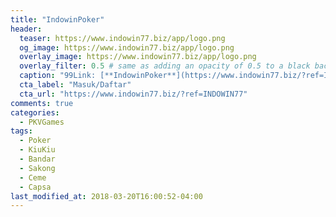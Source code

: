 ```yaml
---
title: "IndowinPoker"
header:
  teaser: https://www.indowin77.biz/app/logo.png
  og_image: https://www.indowin77.biz/app/logo.png
  overlay_image: https://www.indowin77.biz/app/logo.png
  overlay_filter: 0.5 # same as adding an opacity of 0.5 to a black background
  caption: "99Link: [**IndowinPoker**](https://www.indowin77.biz/?ref=INDOWIN77)"
  cta_label: "Masuk/Daftar"
  cta_url: "https://www.indowin77.biz/?ref=INDOWIN77"
comments: true
categories:
  - PKVGames
tags:
  - Poker
  - KiuKiu
  - Bandar
  - Sakong
  - Ceme
  - Capsa
last_modified_at: 2018-03-20T16:00:52-04:00
---
```

